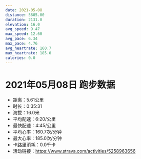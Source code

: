 ```yaml
---
date: 2021-05-08
distance: 5605.00
duration: 2131.0
elevation: 16.0
avg_speed: 9.47
max_speed: 12.60
avg_pace: 6.34
max_pace: 4.76
avg_heartrate: 160.7
max_heartrate: 185.0
calories: 0.0
---
```


# 2021年05月08日 跑步数据

- 距离：5.61公里
- 时长：0:35:31
- 海拔：16.0米
- 平均配速：6:20/公里
- 最快配速：4:45/公里
- 平均心率：160.7次/分钟
- 最大心率：185.0次/分钟
- 卡路里消耗：0.0千卡
- 活动链接：https://www.strava.com/activities/5258963656

